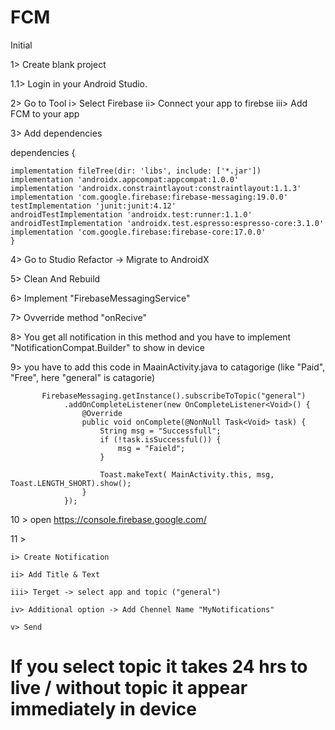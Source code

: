 # FCM
Initial

1> Create blank project

1.1> Login in your Android Studio.

2> Go to Tool
  i> Select Firebase
  ii> Connect your app to firebse
  iii> Add FCM to your app

3> Add dependencies 

dependencies {

    implementation fileTree(dir: 'libs', include: ['*.jar'])
    implementation 'androidx.appcompat:appcompat:1.0.0'
    implementation 'androidx.constraintlayout:constraintlayout:1.1.3'
    implementation 'com.google.firebase:firebase-messaging:19.0.0'
    testImplementation 'junit:junit:4.12'
    androidTestImplementation 'androidx.test:runner:1.1.0'
    androidTestImplementation 'androidx.test.espresso:espresso-core:3.1.0'
    implementation 'com.google.firebase:firebase-core:17.0.0' 
    }
    
    
4> Go to Studio 
   Refactor -> Migrate to AndroidX

5> Clean And Rebuild

6> Implement "FirebaseMessagingService"

7> Ovverride method "onRecive"

8> You get all notification in this method and you have to implement "NotificationCompat.Builder" to show in device

9> you have to add this code in MaainActivity.java to catagorige (like "Paid", "Free", here "general" is catagorie)




           FirebaseMessaging.getInstance().subscribeToTopic("general")
                .addOnCompleteListener(new OnCompleteListener<Void>() {
                    @Override
                    public void onComplete(@NonNull Task<Void> task) {
                        String msg = "Successfull";
                        if (!task.isSuccessful()) {
                            msg = "Faield";
                        }

                        Toast.makeText( MainActivity.this, msg, Toast.LENGTH_SHORT).show();
                    }
                });
                
                
                
                
 10 > open https://console.firebase.google.com/
 
 11 > 
 
    i> Create Notification
    
    ii> Add Title & Text
    
    iii> Terget -> select app and topic ("general")
    
    iv> Additional option -> Add Chennel Name "MyNotifications" 
    
    v> Send
    
    
<h1><b>If you select topic it takes 24 hrs to live / without topic it appear immediately in device 


